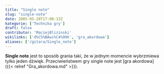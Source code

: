 ```yaml
---
title: "Single note"
slug: "single-note"
date: 2005-05-28T17:08:13Z
kategorie: ['Technika gry']
draft: false
contributor: 'MaciejBlizinski'
wikilinks: ['d%C5%BAwi%C4%99k', 'gra_akordowa']
aliases: ['/gitara/Single_note']
---
```

**Single note** jest to sposób grania taki, że w jednym momencie
wybrzmiewa tylko jeden dźwięk<!-- link nie odnosił się do niczego: 'Single note' (PosixPath('Single_note.md')) links to 'dźwięk' (PosixPath('/no/path/exists')) and that does not exist -->. Przeciwieństwem gry
single note jest [gra akordowa]({{< relref "Gra_akordowa.md" >}}).

